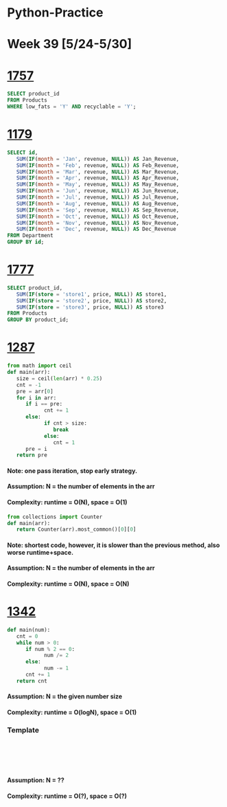 # Python-Practice

# Week 39 [5/24-5/30]

# [1757](https://leetcode.com/problems/recyclable-and-low-fat-products/)
```sql
SELECT product_id
FROM Products
WHERE low_fats = 'Y' AND recyclable = 'Y';
```

# [1179](https://leetcode.com/problems/reformat-department-table/)
```sql
SELECT id, 
   SUM(IF(month = 'Jan', revenue, NULL)) AS Jan_Revenue,
   SUM(IF(month = 'Feb', revenue, NULL)) AS Feb_Revenue,
   SUM(IF(month = 'Mar', revenue, NULL)) AS Mar_Revenue,
   SUM(IF(month = 'Apr', revenue, NULL)) AS Apr_Revenue,
   SUM(IF(month = 'May', revenue, NULL)) AS May_Revenue,
   SUM(IF(month = 'Jun', revenue, NULL)) AS Jun_Revenue,
   SUM(IF(month = 'Jul', revenue, NULL)) AS Jul_Revenue,
   SUM(IF(month = 'Aug', revenue, NULL)) AS Aug_Revenue,
   SUM(IF(month = 'Sep', revenue, NULL)) AS Sep_Revenue,
   SUM(IF(month = 'Oct', revenue, NULL)) AS Oct_Revenue,
   SUM(IF(month = 'Nov', revenue, NULL)) AS Nov_Revenue,
   SUM(IF(month = 'Dec', revenue, NULL)) AS Dec_Revenue
FROM Department
GROUP BY id;
```

# [1777](https://leetcode.com/problems/products-price-for-each-store/)
```sql
SELECT product_id, 
   SUM(IF(store = 'store1', price, NULL)) AS store1,
   SUM(IF(store = 'store2', price, NULL)) AS store2,
   SUM(IF(store = 'store3', price, NULL)) AS store3
FROM Products
GROUP BY product_id;
```

# [1287](https://leetcode.com/problems/element-appearing-more-than-25-in-sorted-array/)
```python
from math import ceil
def main(arr):
   size = ceil(len(arr) * 0.25)
   cnt = -1
   pre = arr[0]
   for i in arr:
      if i == pre:
            cnt += 1
      else:
            if cnt > size:
               break
            else:
               cnt = 1
      pre = i
   return pre      
```
#### Note: one pass iteration, stop early strategy.
#### Assumption: N = the number of elements in the arr
#### Complexity: runtime = O(N), space = O(1)
```python
from collections import Counter
def main(arr):
   return Counter(arr).most_common()[0][0]          
```
#### Note: shortest code, however, it is slower than the previous method, also worse runtime+space. 
#### Assumption: N = the number of elements in the arr
#### Complexity: runtime = O(N), space = O(N)

# [1342](https://leetcode.com/problems/number-of-steps-to-reduce-a-number-to-zero/)
```python
def main(num):
   cnt = 0
   while num > 0:
      if num % 2 == 0:
            num /= 2
      else:
            num -= 1
      cnt += 1
   return cnt
```
#### Assumption: N = the given number size
#### Complexity: runtime = O(logN), space = O(1)

### Template
# []()
```sql
```

# []()
```python
```
#### Assumption: N = ??
#### Complexity: runtime = O(?), space = O(?)